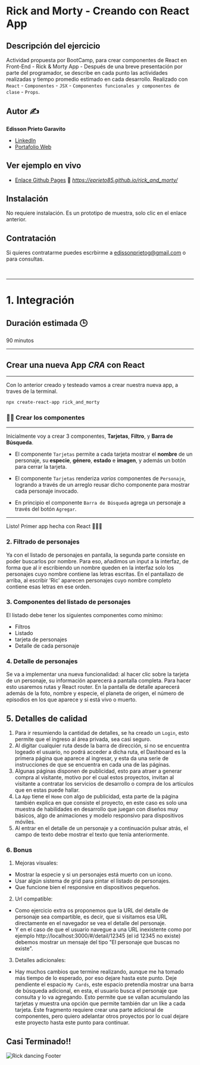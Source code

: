 # Rick and Morty - Creando con React App

## Descripción del ejercicio

Actividad propuesta por BootCamp, para crear componentes de React en Front-End - Rick & Morty App -
Después de una breve presentación por parte del programador, se describe en cada punto las actividades realizadas y tiempo promedio estimado en cada desarrollo. 
Realizado con `React` - `Componentes` - `JSX` - `Componentes funcionales y componentes de clase` - `Props`.

## Autor ✍️
**Edisson Prieto Garavito**
 
- [LinkedIn](https://www.linkedin.com/in/eprietog/)
- [Portafolio Web](https://www.linkedin.com/in/eprietog/)
<!-- - [Behance](https://www.linkedin.com/in/eprietog/) -->

## Ver ejemplo en vivo
- [Enlace Github Pages](https://eprieto85.github.io/rick_and_morty/) 🔗 *https://eprieto85.github.io/rick_and_morty/*

## Instalación 
No requiere instalación. Es un prototipo de muestra, solo clic en el enlace anterior.

## Contratación
Si quieres contratarme puedes escrbirme a [edissonprietog@gmail.com](edissonprietog@gmail.com) o para consultas.

<br />


---

# 1. Integración

## **Duración estimada** 🕒

90 minutos
<br />

---

## Crear una nueva App _CRA_ con React

---

Con lo anterior creado y testeado vamos a crear nuestra nueva app, a traves de la terminal.

```bash
npx create-react-app rick_and_morty
```

### **👩‍💻 Crear los componentes**

---

Inicialmente voy a crear 3 componentes, **Tarjetas**, **Filtro**, y **Barra de Búsqueda**.

- El componente `Tarjetas` permite a cada tarjeta mostrar el **nombre** de un personaje, su **especie**, **género**, **estado** e **imagen**, y además un botón para cerrar la tarjeta.

- El componente `Tarjetas` renderiza *varios* componentes de `Personaje`, logrando a través de un arreglo reusar dicho componente para mostrar cada personaje invocado.

- En principio el componente `Barra de Búsqueda` agrega un personaje a través del botón `Agregar`.

---


Listo! Primer app hecha con React 👏🏼🚀



### 2. Filtrado de personajes

Ya con el listado de personajes en pantalla, la segunda parte consiste en poder buscarlos por nombre. Para eso, añadimos un input a la interfaz, de forma que al ir escribiendo un nombre queden en la interfaz solo los personajes cuyo nombre contiene las letras escritas. En el pantallazo de arriba, al escribir 'Ric' aparecen personajes cuyo nombre completo contiene esas letras en ese orden.

### 3. Componentes del listado de personajes

El listado debe tener los siguientes componentes como mínimo:

- Filtros
- Listado
- tarjeta de personajes
- Detalle de cada personaje

### 4. Detalle de personajes

Se va a implementar una nueva funcionalidad: al hacer clic sobre la tarjeta de un personaje, su información aparecerá a pantalla completa. Para hacer esto usaremos rutas y React router. En la pantalla de detalle aparecerá además de la foto, nombre y especie, el planeta de origen, el número de episodios en los que aparece y si está vivo o muerto.

## 5. Detalles de calidad

1. Para ir resumiendo la cantidad de detalles, se ha creado un  `Login`, esto permite que el ingreso al área privada, sea casi seguro.
2. Al digitar cualquier ruta desde la barra de dirección, si no se encuentra logeado el usuario, no podrá acceder a dicha ruta, el Dashboard es la primera página que aparece al ingresar, y esta da una serie de instrucciones de que se encuentra en cada una de las páginas.
3. Algunas páginas disponen de publicidad, esto para atraer a generar compra al visitante, motivo por el cual estos proyectos, invitan al visitante a contratar los servicios de desarrollo o compra de los artículos que en estas puede hallar.
4. La `App` tiene el `Home` con algo de publicidad, esta parte de la página también explica en que consiste el proyecto, en este caso es solo una muestra de habilidades en desarrollo que juegan con diseños muy básicos, algo de animaciones y modelo responsivo para dispositivos móviles.
5. Al entrar en el detalle de un personaje y a continuación pulsar atrás, el campo de texto debe mostrar el texto que tenía anteriormente.

### 6. Bonus

1. Mejoras visuales:

- Mostrar la especie y si un personajes está muerto con un icono.
- Usar algún sistema de grid para pintar el listado de personajes.
- Que funcione bien el responsive en dispositivos pequeños.

2. Url compatible:

- Como ejercicio extra os proponemos que la URL del detalle de personaje sea compartible, es decir, que si visitamos esa URL directamente en el navegador se vea el detalle del personaje.
- Y en el caso de que el usuario navegue a una URL inexistente como por ejemplo http://localhost:3000/#/detail/12345 (el id 12345 no existe) debemos mostrar un mensaje del
  tipo "El personaje que buscas no existe".

3. Detalles adicionales:

- Hay muchos cambios que termine realizando, aunque me ha tomado más tiempo de lo esperado, por eso dejare hasta este punto. Deje pendiente el espacio `My Cards`, este espacio pretendía mostrar una barra de búsqueda adicional, en esta, el usuario busca el personaje que consulta y lo va agregando. Esto permite que se vallan acumulando las tarjetas y muestra una opción que permite también dar un like a cada tarjeta. Este fragmento requiere crear una parte adicional de componentes, pero quiero adelantar otros proyectos por lo cual dejare este proyecto hasta este punto para continuar.

## Casi Terminado!!

![Rick dancing](https://media2.giphy.com/media/35nU79vBbeOm4/giphy.gif?cid=ecf05e473155d3ac5d165524e2b17b11448c7f743f71c54a&rid=giphy.gif)
Footer